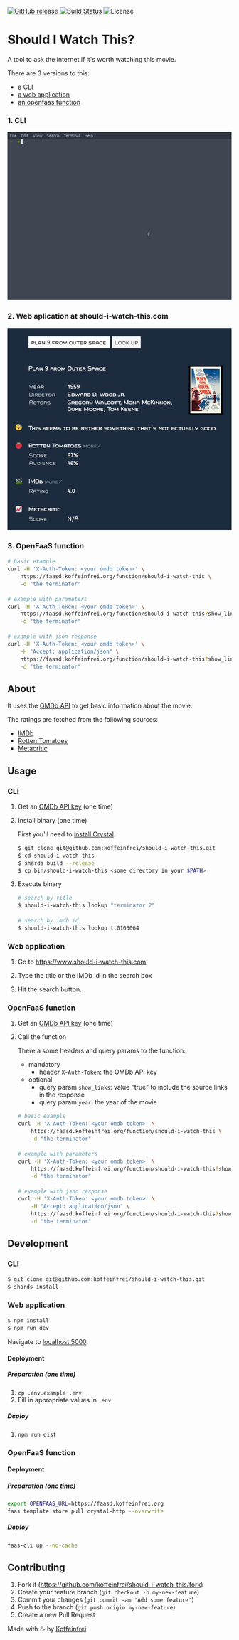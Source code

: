 [![GitHub release](https://img.shields.io/github/release/koffeinfrei/should-i-watch-this.svg)](https://github.com/koffeinfrei/should-i-watch-this/releases)
[![Build Status](https://github.com/koffeinfrei/should-i-watch-this/workflows/Crystal%20CI/badge.svg)](https://github.com/koffeinfrei/should-i-watch-this/actions?workflow=Crystal+CI)
![License](https://img.shields.io/github/license/koffeinfrei/should-i-watch-this.svg)

# Should I Watch This?

A tool to ask the internet if it's worth watching this movie.

There are 3 versions to this:

- [a CLI](#1.-cli)
- [a web application](#2.-web-aplication-at-should-i-watch-this.com)
- [an openfaas function](#3.-openfaas-function)

### 1. CLI

![Demo](demo.gif)

### 2. Web aplication at should-i-watch-this.com

![website](screen.jpg)

### 3. OpenFaaS function

```bash
# basic example
curl -H 'X-Auth-Token: <your omdb token>' \
    https://faasd.koffeinfrei.org/function/should-i-watch-this \
    -d "the terminator"

# example with parameters
curl -H 'X-Auth-Token: <your omdb token>' \
    https://faasd.koffeinfrei.org/function/should-i-watch-this?show_links=true\&year=1984 \
    -d "the terminator"

# example with json response
curl -H 'X-Auth-Token: <your omdb token>' \
    -H "Accept: application/json" \
    https://faasd.koffeinfrei.org/function/should-i-watch-this?show_links=true\&year=1984 \
    -d "the terminator"
```

## About

It uses the [OMDb API](http://www.omdbapi.com) to get basic information about
the movie.

The ratings are fetched from the following sources:

- [IMDb](https://www.imdb.com)
- [Rotten Tomatoes](https://www.rottentomatoes.com)
- [Metacritic](https://www.metacritic.com)


## Usage

### CLI

1. Get an [OMDb API key](http://www.omdbapi.com/apikey.aspx) (one time)

2. Install binary (one time)

   First you'll need to [install
Crystal](https://crystal-lang.org/reference/installation/).

   ```bash
   $ git clone git@github.com:koffeinfrei/should-i-watch-this.git
   $ cd should-i-watch-this
   $ shards build --release
   $ cp bin/should-i-watch-this <some directory in your $PATH>
   ```

3. Execute binary

   ```bash
   # search by title
   $ should-i-watch-this lookup "terminator 2"

   # search by imdb id
   $ should-i-watch-this lookup tt0103064
   ```

### Web application

1. Go to https://www.should-i-watch-this.com

2. Type the title or the IMDb id in the search box

3. Hit the search button.

### OpenFaaS function

1. Get an [OMDb API key](http://www.omdbapi.com/apikey.aspx) (one time)

2. Call the function

   There a some headers and query params to the function:

   - mandatory
     - header `X-Auth-Token`: the OMDb API key
   - optional
     - query param `show_links`: value "true" to include the source links
       in the response
     - query param `year`: the year of the movie

   ```bash
   # basic example
   curl -H 'X-Auth-Token: <your omdb token>' \
       https://faasd.koffeinfrei.org/function/should-i-watch-this \
       -d "the terminator"

   # example with parameters
   curl -H 'X-Auth-Token: <your omdb token>' \
       https://faasd.koffeinfrei.org/function/should-i-watch-this?show_links=true\&year=1984 \
       -d "the terminator"

   # example with json response
   curl -H 'X-Auth-Token: <your omdb token>' \
       -H "Accept: application/json" \
       https://faasd.koffeinfrei.org/function/should-i-watch-this?show_links=true\&year=1984 \
       -d "the terminator"
   ```

## Development

### CLI

```bash
$ git clone git@github.com:koffeinfrei/should-i-watch-this.git
$ shards install
```

### Web application
```bash
$ npm install
$ npm run dev
```

Navigate to [localhost:5000](http://localhost:5000).

#### Deployment

##### Preparation (one time)

1. `cp .env.example .env`
2. Fill in appropriate values in `.env`

##### Deploy

1. `npm run dist`

### OpenFaaS function

#### Deployment

##### Preparation (one time)

```bash
export OPENFAAS_URL=https://faasd.koffeinfrei.org
faas template store pull crystal-http --overwrite
```

##### Deploy

```bash
faas-cli up --no-cache
```

## Contributing

1. Fork it (<https://github.com/koffeinfrei/should-i-watch-this/fork>)
2. Create your feature branch (`git checkout -b my-new-feature`)
3. Commit your changes (`git commit -am 'Add some feature'`)
4. Push to the branch (`git push origin my-new-feature`)
5. Create a new Pull Request

Made with ☕️  by [Koffeinfrei](https://github.com/koffeinfrei)
